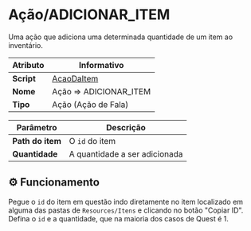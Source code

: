 ﻿# Ação/ADICIONAR_ITEM

Uma ação que adiciona uma determinada quantidade de um item ao inventário.

| Atributo | Informativo |
| -- | -- |
| **Script** | [AcaoDaItem](../../../RPG/Assets/Scripts/AcaoCondicao/Acoes/AcaoDaItem.cs) |
| **Nome** | Ação => ADICIONAR_ITEM |
| **Tipo** | Ação (Ação de Fala) |

| Parâmetro | Descrição |
| -- | -- |
| **Path do item** | O `id` do item |
| **Quantidade** | A quantidade a ser adicionada |

## ⚙️ Funcionamento

Pegue o `id` do item em questão indo diretamente no item localizado em alguma das pastas de `Resources/Itens` e clicando no botão "Copiar ID". Defina o `id` e a quantidade, que na maioria dos casos de Quest é 1.

